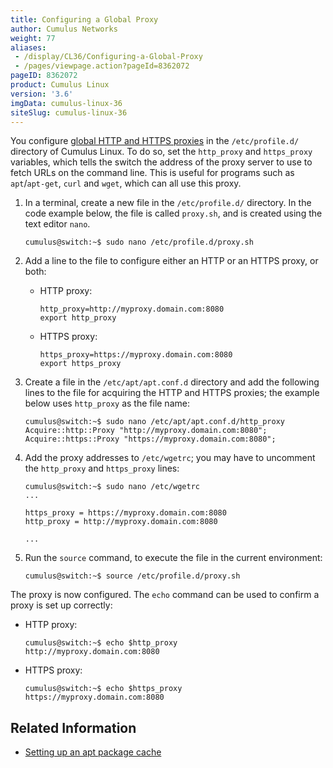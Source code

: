 ```yaml
---
title: Configuring a Global Proxy
author: Cumulus Networks
weight: 77
aliases:
 - /display/CL36/Configuring-a-Global-Proxy
 - /pages/viewpage.action?pageId=8362072
pageID: 8362072
product: Cumulus Linux
version: '3.6'
imgData: cumulus-linux-36
siteSlug: cumulus-linux-36
---
```

You configure [global HTTP and HTTPS
proxies](https://wiki.archlinux.org/index.php/proxy_settings) in the
`/etc/profile.d/` directory of Cumulus Linux. To do so, set the
`http_proxy` and `https_proxy` variables, which tells the switch the
address of the proxy server to use to fetch URLs on the command line.
This is useful for programs such as `apt`/`apt-get`, `curl` and `wget`,
which can all use this proxy.

1.  In a terminal, create a new file in the `/etc/profile.d/` directory.
    In the code example below, the file is called `proxy.sh`, and is
    created using the text editor `nano`.
    
        cumulus@switch:~$ sudo nano /etc/profile.d/proxy.sh

2.  Add a line to the file to configure either an HTTP or an HTTPS
    proxy, or both:
    
      - HTTP proxy:
        
            http_proxy=http://myproxy.domain.com:8080
            export http_proxy
    
      - HTTPS proxy:
        
            https_proxy=https://myproxy.domain.com:8080
            export https_proxy

3.  Create a file in the `/etc/apt/apt.conf.d` directory and add the
    following lines to the file for acquiring the HTTP and HTTPS
    proxies; the example below uses `http_proxy` as the file name:
    
        cumulus@switch:~$ sudo nano /etc/apt/apt.conf.d/http_proxy
        Acquire::http::Proxy "http://myproxy.domain.com:8080";
        Acquire::https::Proxy "https://myproxy.domain.com:8080";

4.  Add the proxy addresses to `/etc/wgetrc`; you may have to uncomment
    the `http_proxy` and `https_proxy` lines:
    
        cumulus@switch:~$ sudo nano /etc/wgetrc
        ...
         
        https_proxy = https://myproxy.domain.com:8080
        http_proxy = http://myproxy.domain.com:8080
         
        ...

5.  Run the `source` command, to execute the file in the current
    environment:
    
        cumulus@switch:~$ source /etc/profile.d/proxy.sh

The proxy is now configured. The `echo` command can be used to confirm a
proxy is set up correctly:

  - HTTP proxy:
    
        cumulus@switch:~$ echo $http_proxy
        http://myproxy.domain.com:8080

  - HTTPS proxy:
    
        cumulus@switch:~$ echo $https_proxy
        https://myproxy.domain.com:8080

## <span>Related Information</span>

  - [Setting up an apt package
    cache](https://support.cumulusnetworks.com/hc/en-us/articles/232058388-Setting-up-an-apt-Package-Cache)

<article id="html-search-results" class="ht-content" style="display: none;">

</article>

<footer id="ht-footer">

</footer>
